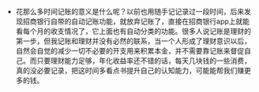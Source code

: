 - 花那么多时间记账的意义是什么呢？以前也用随手记记录过一段时间，后来发现招商银行自带的自动记账功能，就放弃记账了，直接在招商银行app上就能看每个月的收支情况了，它上面也有自动分类的功能。很多人说记账是理财的第一步，但我记账和理财并没有必然的联系，当一个人形成了理财意识以后，自然会自觉的减少一切不必要的开支用来积累本金，并不需要靠记账来督促自己。而只要理财能力足够，年化收益率还不错的话，每天几块钱的一些消费，真的没必要记录，把这时间多看点书提升自己的认知能力，可能能帮我们赚更多的钱。